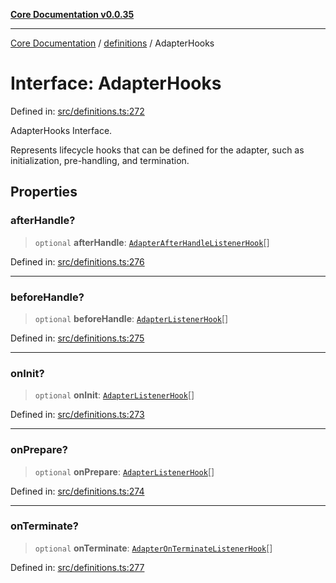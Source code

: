 [**Core Documentation v0.0.35**](../../README.md)

***

[Core Documentation](../../modules.md) / [definitions](../README.md) / AdapterHooks

# Interface: AdapterHooks

Defined in: [src/definitions.ts:272](https://github.com/stonemjs/core/blob/c9d95b58ccfb8efcaba0bed7bbf19084836cc28d/src/definitions.ts#L272)

AdapterHooks Interface.

Represents lifecycle hooks that can be defined for the adapter, such as initialization, pre-handling, and termination.

## Properties

### afterHandle?

> `optional` **afterHandle**: [`AdapterAfterHandleListenerHook`](../type-aliases/AdapterAfterHandleListenerHook.md)[]

Defined in: [src/definitions.ts:276](https://github.com/stonemjs/core/blob/c9d95b58ccfb8efcaba0bed7bbf19084836cc28d/src/definitions.ts#L276)

***

### beforeHandle?

> `optional` **beforeHandle**: [`AdapterListenerHook`](../type-aliases/AdapterListenerHook.md)[]

Defined in: [src/definitions.ts:275](https://github.com/stonemjs/core/blob/c9d95b58ccfb8efcaba0bed7bbf19084836cc28d/src/definitions.ts#L275)

***

### onInit?

> `optional` **onInit**: [`AdapterListenerHook`](../type-aliases/AdapterListenerHook.md)[]

Defined in: [src/definitions.ts:273](https://github.com/stonemjs/core/blob/c9d95b58ccfb8efcaba0bed7bbf19084836cc28d/src/definitions.ts#L273)

***

### onPrepare?

> `optional` **onPrepare**: [`AdapterListenerHook`](../type-aliases/AdapterListenerHook.md)[]

Defined in: [src/definitions.ts:274](https://github.com/stonemjs/core/blob/c9d95b58ccfb8efcaba0bed7bbf19084836cc28d/src/definitions.ts#L274)

***

### onTerminate?

> `optional` **onTerminate**: [`AdapterOnTerminateListenerHook`](../type-aliases/AdapterOnTerminateListenerHook.md)[]

Defined in: [src/definitions.ts:277](https://github.com/stonemjs/core/blob/c9d95b58ccfb8efcaba0bed7bbf19084836cc28d/src/definitions.ts#L277)
